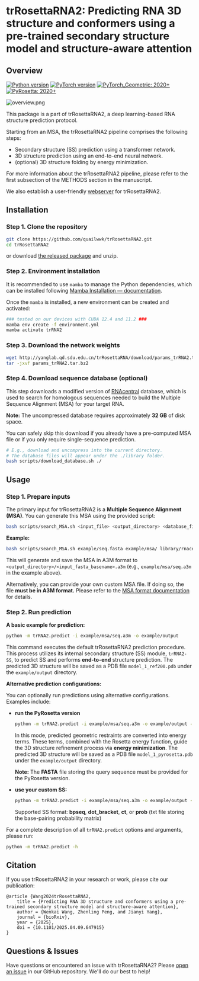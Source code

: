 # trRosettaRNA2: Predicting RNA 3D structure and conformers using a pre-trained secondary structure model and structure-aware attention



Overview
----

[![Python version](https://img.shields.io/badge/python-3.10%2B-blue?style=flat-square)](https://www.python.org/downloads/)  [![PyTorch version](https://img.shields.io/badge/PyTorch-2.0%2B-red?style=flat-square)](https://pytorch.org/) [![PyTorch_Geometric: 2020+](https://img.shields.io/badge/PyTorch_Geometric-2.0%2B-yellow?style=flat-square)](https://pytorch-geometric.readthedocs.io/en/latest/install/installation.html) [![PyRosetta: 2020+](https://img.shields.io/badge/PyRosetta-2020%2B-green?style=flat-square) ](https://www.pyrosetta.org/downloads)

![overview.png](https://github.com/quailwwk/trRosettaRNA2/blob/main/example/figures/overview.png?raw=true)

This package is a part of trRosettaRNA2, a deep learning-based RNA structure prediction protocol. 

Starting from an MSA, the trRosettaRNA2 pipeline comprises the following steps: 

 - Secondary structure (SS) prediction using a transformer network.
 - 3D structure prediction using an end-to-end neural network.
 - (optional) 3D structure folding by energy minimization.

For more information about the trRosettaRNA2 pipeline, please refer to the first subsection of the METHODS section in the manuscript.

We also establish a user-friendly [webserver](http://yanglab.qd.sdu.edu.cn/trRosettaRNA/) for trRosettaRNA2.



Installation
----
### Step 1. Clone the repository

```bash
git clone https://github.com/quailwwk/trRosettaRNA2.git
cd trRosettaRNA2
```
or download [the released package](https://github.com/quailwwk/trRosettaRNA2/releases/tag/v2.0) and unzip.

### Step 2. Environment installation

It is recommended to use `mamba` to manage the Python dependencies, which can be installed following [Mamba Installation — documentation](https://mamba.readthedocs.io/en/latest/installation/mamba-installation.html). 

Once the `mamba` is installed, a new environment can be created and activated: 

```bash
### tested on our devices with CUDA 12.4 and 11.2 ###
mamba env create -f environment.yml
mamba activate trRNA2
```

### Step 3. Download the network weights

```bash
wget http://yanglab.qd.sdu.edu.cn/trRosettaRNA/download/params_trRNA2.tar.bz2
tar -jxvf params_trRNA2.tar.bz2
```

### Step 4. Download sequence database (optional)

This step downloads a modified version of [RNAcentral](https://rnacentral.org/) database, which is used to search for homologous sequences needed to build the Multiple Sequence Alignment (MSA) for your target RNA.

**Note:** The uncompressed database requires approximately **32 GB** of disk space.

You can safely skip this download if you already have a pre-computed MSA file or if you only require single-sequence prediction.

```bash
# E.g., download and uncompress into the current directory. 
# The database files will appear under the ./library folder.
bash scripts/download_database.sh ./
```



Usage
----

### Step 1. Prepare inputs

The primary input for trRosettaRNA2 is a **Multiple Sequence Alignment (MSA)**. You can generate this MSA using the provided script:

```bash
bash scripts/search_MSA.sh <input_file> <output_directory> <database_file> <cpu_cores>
```

**Example:**

```bash
bash scripts/search_MSA.sh example/seq.fasta example/msa/ library/rnacentral_99_rep_seq.fasta 4
```

This will generate and save the MSA in A3M format to `<output_directory>/<input_fasta_basename>.a3m` (e.g., `example/msa/seq.a3m` in the example above).

Alternatively, you can provide your own custom MSA file. If doing so, the file **must be in A3M format.** Please refer to the [MSA format documentation](https://yanglab.qd.sdu.edu.cn/trRosettaRNA/msa_format.html) for details.

### Step 2. Run prediction

**A basic example for prediction:**

```bash
python -m trRNA2.predict -i example/msa/seq.a3m -o example/output
```

This command executes the default trRosettaRNA2 prediction procedure. This process utilizes its internal secondary structure (SS) module, `trRNA2-SS`, to predict SS and performs **end-to-end** structure prediction. The predicted 3D structure will be saved as a PDB file `model_1_ref200.pdb` under the `example/output` directory.

**Alternative prediction configurations:**

You can optionally run predictions using alternative configurations. Examples include:

- **run the PyRosetta version**

  ```bash
  python -m trRNA2.predict -i example/msa/seq.a3m -o example/output -pyrosetta -fas example/seq.fasta
  ```

  In this mode, predicted geometric restraints are converted into energy terms. These terms, combined with the Rosetta energy function, guide the 3D structure refinement process via **energy minimization**. The predicted 3D structure will be saved as a PDB file `model_1_pyrosetta.pdb` under the `example/output` directory.

  **Note:** The **FASTA** file storing the query sequence must be provided for the PyRosetta version.

- **use your custom SS:**

  ```bash
  python -m trRNA2.predict -i example/msa/seq.a3m -o example/output -ss example/seq.dbn -ss_fmt dot_bracket 
  ```

  Supported SS format:  **bpseq**, **dot_bracket**, **ct**, or **prob** (txt file storing the base-pairing probability matrix)

For a complete description of all `trRNA2.predict` options and arguments, please run:

```bash
python -m trRNA2.predict -h
```



## Citation 

If you use trRosettaRNA2 in your research or work, please cite our publication: 

```
@article {Wang2024trRosettaRNA2,
	title = {Predicting RNA 3D structure and conformers using a pre-trained secondary structure model and structure-aware attention},
	author = {Wenkai Wang, Zhenling Peng, and Jianyi Yang},
	journal = {bioRxiv},
	year = {2025},
	doi = {10.1101/2025.04.09.647915}
}
```



## Questions & Issues

Have questions or encountered an issue with trRosettaRNA2? Please [open an issue](https://github.com/quailwwk/trRosettaRNA2/issues/new) in our GitHub repository. We'll do our best to help!

